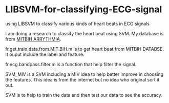 # LIBSVM-for-classifying-ECG-signal
using LIBSVM to classify various kinds of heart beats in ECG signals

 


I am doing a research to classify the heart beat using SVM. My database is from [MITBIH ARRYTHMIA](http://physionet.org/physiobank/database/mitdb/). 
  
fr.get.train.data.from.MIT.BIH.m is to get heart beat from MITBIH DATABSE. It ouput include the label and feature.

fr.ecg.bandpass.filter.m is a function that help filter the signal.

SVM_MIV is a SVM including a MIV idea to help better improve in choosing the features. This idea is from the internet but no idea who original sort it out.

SVM is to help to train the data and then test our data to see the accuracy. 